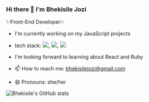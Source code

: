 ### Hi there 👋 I'm Bhekisile Jozi 
✨Front-End Developer✨


- I'm currently working on my JavaScript projects

- tech stack: <img src='https://img.shields.io/badge/CSS3-1572B6?style=for-the-badge&logo=css3&logoColor=white'>,
             <img src='https://img.shields.io/badge/HTML5-E34F26?style=for-the-badge&logo=html5&logoColor=white'>,
             <img src='https://img.shields.io/badge/JavaScript-323330?style=for-the-badge&logo=javascript&logoColor=F7DF1E'>
             
- I'm looking forward to learning about React and Ruby
- 📫 How to reach me: bhekisilejozi@gmail.com
- 😄 Pronouns: she/her


![Bhekisile's GitHub stats](https://github-readme-stats.vercel.app/api?username=bhekisile&show_icons=true&theme=radical)
